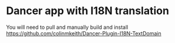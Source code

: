 # Dancer app with I18N translation
You will need to pull and manually build and install https://github.com/colinmkeith/Dancer-Plugin-I18N-TextDomain
